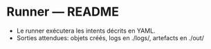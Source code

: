 ﻿# Runner — README
- Le runner exécutera les intents décrits en YAML.
- Sorties attendues: objets créés, logs en ./logs/, artefacts en ./out/
